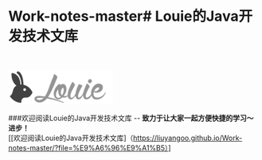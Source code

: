 # Work-notes-master# Louie的Java开发技术文库

<br>

![欢迎阅读！](amWiki/images/logss.png "欢迎阅读！")  

###欢迎阅读Louie的Java开发技术文库
  --  **致力于让大家一起方便快捷的学习〜进步！**   
[[欢迎阅读Louie的Java开发技术文库]（https://liuyangoo.github.io/Work-notes-master/?file=%E9%A6%96%E9%A1%B5）]
